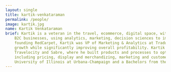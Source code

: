 ```yaml
---
layout: single
title: kartik-venkataraman
permalink: /people/
image: kartik.jpg
name: Kartik Venkataraman
brief: Kartik is a veteran in the travel, ecommerce, digital space, with global experience building and scaling
    B2C businesses, using analytics, marketing, decision sciences to improve and scale businesses. Prior to
    founding RedCarpet, Kartik was VP of Marketing & Analytics at Tradus, where he drove triple digit topline
    growth while significantly improving overall profitability. Kartik held numerous leadership roles at
    Travelocity and Sabre, where he built products and processes to optimize decision making in multiple areas
    including pricing, display and merchandizing, marketing and customer care. Kartik holds a Masters from
    University of Illinois at Urbana-Champaign and a Bachelors from the Indian Institute of Technology, Delhi
---
```

